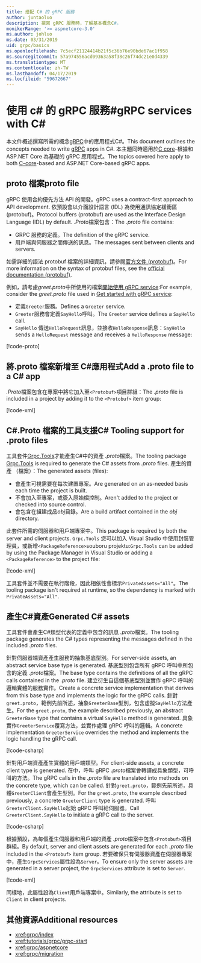 ```yaml
---
title: 搭配 C# 的 gRPC 服務
author: juntaoluo
description: 撰寫 gRPC 服務時，了解基本概念C#。
monikerRange: '>= aspnetcore-3.0'
ms.author: johluo
ms.date: 03/31/2019
uid: grpc/basics
ms.openlocfilehash: 7c5ecf21124414b21f5c36b76e90bde67ac1f958
ms.sourcegitcommit: 57a974556acd09363a58f38c26f74dc21e0d4339
ms.translationtype: MT
ms.contentlocale: zh-TW
ms.lasthandoff: 04/17/2019
ms.locfileid: "59672667"
---
```

# <a name="grpc-services-with-c"></a><span data-ttu-id="b7d2b-103">使用 c# 的 gRPC 服務\#</span><span class="sxs-lookup"><span data-stu-id="b7d2b-103">gRPC services with C\#</span></span>

<span data-ttu-id="b7d2b-104">本文件概述撰寫所需的概念[gRPC](https://grpc.io/docs/guides/)中的應用程式C#。</span><span class="sxs-lookup"><span data-stu-id="b7d2b-104">This document outlines the concepts needed to write [gRPC](https://grpc.io/docs/guides/) apps in C#.</span></span> <span data-ttu-id="b7d2b-105">本主題同時適用於[C core](https://grpc.io/blog/grpc-stacks)-根據和 ASP.NET Core 為基礎的 gRPC 應用程式。</span><span class="sxs-lookup"><span data-stu-id="b7d2b-105">The topics covered here apply to both [C-core](https://grpc.io/blog/grpc-stacks)-based and ASP.NET Core-based gRPC apps.</span></span>

## <a name="proto-file"></a><span data-ttu-id="b7d2b-106">proto 檔案</span><span class="sxs-lookup"><span data-stu-id="b7d2b-106">proto file</span></span>

<span data-ttu-id="b7d2b-107">gRPC 使用合約優先方法 API 的開發。</span><span class="sxs-lookup"><span data-stu-id="b7d2b-107">gRPC uses a contract-first approach to API development.</span></span> <span data-ttu-id="b7d2b-108">依預設會以介面設計語言 (IDL) 為使用通訊協定緩衝區 (protobuf)。</span><span class="sxs-lookup"><span data-stu-id="b7d2b-108">Protocol buffers (protobuf) are used as the Interface Design Language (IDL) by default.</span></span> <span data-ttu-id="b7d2b-109">*.Proto*檔案包含：</span><span class="sxs-lookup"><span data-stu-id="b7d2b-109">The *.proto* file contains:</span></span>

* <span data-ttu-id="b7d2b-110">GRPC 服務的定義。</span><span class="sxs-lookup"><span data-stu-id="b7d2b-110">The definition of the gRPC service.</span></span>
* <span data-ttu-id="b7d2b-111">用戶端與伺服器之間傳送的訊息。</span><span class="sxs-lookup"><span data-stu-id="b7d2b-111">The messages sent between clients and servers.</span></span>

<span data-ttu-id="b7d2b-112">如需詳細的語法 protobuf 檔案的詳細資訊，請參閱[官方文件 (protobuf)](https://developers.google.com/protocol-buffers/docs/proto3)。</span><span class="sxs-lookup"><span data-stu-id="b7d2b-112">For more information on the syntax of protobuf files, see the [official documentation (protobuf)](https://developers.google.com/protocol-buffers/docs/proto3).</span></span>

<span data-ttu-id="b7d2b-113">例如，請考慮*greet.proto*中所使用的檔案[開始使用 gRPC service](xref:tutorials/grpc/grpc-start):</span><span class="sxs-lookup"><span data-stu-id="b7d2b-113">For example, consider the *greet.proto* file used in [Get started with gRPC service](xref:tutorials/grpc/grpc-start):</span></span>

* <span data-ttu-id="b7d2b-114">定義`Greeter`服務。</span><span class="sxs-lookup"><span data-stu-id="b7d2b-114">Defines a `Greeter` service.</span></span>
* <span data-ttu-id="b7d2b-115">`Greeter`服務會定義`SayHello`呼叫。</span><span class="sxs-lookup"><span data-stu-id="b7d2b-115">The `Greeter` service defines a `SayHello` call.</span></span>
* <span data-ttu-id="b7d2b-116">`SayHello` 傳送`HelloRequest`訊息，並接收`HelloResponse`訊息：</span><span class="sxs-lookup"><span data-stu-id="b7d2b-116">`SayHello` sends a `HelloRequest` message and receives a `HelloResponse` message:</span></span>

[!code-proto[](~/tutorials/grpc/grpc-start/samples/GrpcGreeter/Protos/greet.proto)]

## <a name="add-a-proto-file-to-a-c-app"></a><span data-ttu-id="b7d2b-117">將.proto 檔案新增至 C\#應用程式</span><span class="sxs-lookup"><span data-stu-id="b7d2b-117">Add a .proto file to a C\# app</span></span>

<span data-ttu-id="b7d2b-118">*.Proto*檔案包含在專案中將它加入至`<Protobuf>`項目群組：</span><span class="sxs-lookup"><span data-stu-id="b7d2b-118">The *.proto* file is included in a project by adding it to the `<Protobuf>` item group:</span></span>

[!code-xml[](~/tutorials/grpc/grpc-start/samples/GrpcGreeter/GrpcGreeter.csproj?highlight=2&range=7-11)]

## <a name="c-tooling-support-for-proto-files"></a><span data-ttu-id="b7d2b-119">C#.Proto 檔案的工具支援</span><span class="sxs-lookup"><span data-stu-id="b7d2b-119">C# Tooling support for .proto files</span></span>

<span data-ttu-id="b7d2b-120">工具套件[Grpc.Tools](https://www.nuget.org/packages/Grpc.Tools/)才能產生C#中的資產 *.proto*檔案。</span><span class="sxs-lookup"><span data-stu-id="b7d2b-120">The tooling package [Grpc.Tools](https://www.nuget.org/packages/Grpc.Tools/) is required to generate the C# assets from *.proto* files.</span></span> <span data-ttu-id="b7d2b-121">產生的資產 （檔案）：</span><span class="sxs-lookup"><span data-stu-id="b7d2b-121">The generated assets (files):</span></span>

* <span data-ttu-id="b7d2b-122">會產生可視需要在每次建置專案。</span><span class="sxs-lookup"><span data-stu-id="b7d2b-122">Are generated on an as-needed basis each time the project is built.</span></span>
* <span data-ttu-id="b7d2b-123">不會加入至專案，或簽入原始檔控制。</span><span class="sxs-lookup"><span data-stu-id="b7d2b-123">Aren't added to the project or checked into source control.</span></span>
* <span data-ttu-id="b7d2b-124">會包含在組建成品*obj*目錄。</span><span class="sxs-lookup"><span data-stu-id="b7d2b-124">Are a build artifact contained in the *obj* directory.</span></span>

<span data-ttu-id="b7d2b-125">此套件所需的伺服器和用戶端專案中。</span><span class="sxs-lookup"><span data-stu-id="b7d2b-125">This package is required by both the server and client projects.</span></span> <span data-ttu-id="b7d2b-126">`Grpc.Tools` 您可以加入 Visual Studio 中使用封裝管理員，或新增`<PackageReference>`souboru projektu:</span><span class="sxs-lookup"><span data-stu-id="b7d2b-126">`Grpc.Tools` can be added by using the Package Manager in Visual Studio or adding a `<PackageReference>` to the project file:</span></span>

[!code-xml[](~/tutorials/grpc/grpc-start/samples/GrpcGreeter/GrpcGreeter.csproj?highlight=1&range=17)]

<span data-ttu-id="b7d2b-127">工具套件並不需要在執行階段，因此相依性會標示`PrivateAssets="All"`。</span><span class="sxs-lookup"><span data-stu-id="b7d2b-127">The tooling package isn't required at runtime, so the dependency is marked with `PrivateAssets="All"`.</span></span>

## <a name="generated-c-assets"></a><span data-ttu-id="b7d2b-128">產生C#資產</span><span class="sxs-lookup"><span data-stu-id="b7d2b-128">Generated C# assets</span></span>

<span data-ttu-id="b7d2b-129">工具套件會產生C#類型代表的定義中包含的訊息 *.proto*檔案。</span><span class="sxs-lookup"><span data-stu-id="b7d2b-129">The tooling package generates the C# types representing the messages defined in the included *.proto* files.</span></span>

<span data-ttu-id="b7d2b-130">針對伺服器端資產產生服務的抽象基底型別。</span><span class="sxs-lookup"><span data-stu-id="b7d2b-130">For server-side assets, an abstract service base type is generated.</span></span> <span data-ttu-id="b7d2b-131">基底型別包含所有 gRPC 呼叫中所包含的定義 *.proto*檔案。</span><span class="sxs-lookup"><span data-stu-id="b7d2b-131">The base type contains the definitions of all the gRPC calls contained in the *.proto* file.</span></span> <span data-ttu-id="b7d2b-132">建立衍生自這個基底型別並實作 gRPC 呼叫的邏輯實體的服務實作。</span><span class="sxs-lookup"><span data-stu-id="b7d2b-132">Create a concrete service implementation that derives from this base type and implements the logic for the gRPC calls.</span></span> <span data-ttu-id="b7d2b-133">針對`greet.proto`，範例先前所述，抽象`GreeterBase`型別，包含虛擬`SayHello`方法產生。</span><span class="sxs-lookup"><span data-stu-id="b7d2b-133">For the `greet.proto`, the example described previously, an abstract `GreeterBase` type that contains a virtual `SayHello` method is generated.</span></span> <span data-ttu-id="b7d2b-134">具象實作`GreeterService`覆寫方法，並實作處理 gRPC 呼叫的邏輯。</span><span class="sxs-lookup"><span data-stu-id="b7d2b-134">A concrete implementation `GreeterService` overrides the method and implements the logic handling the gRPC call.</span></span>

[!code-csharp[](~/tutorials/grpc/grpc-start/samples/GrpcGreeter/Services/GreeterService.cs?name=snippet)]

<span data-ttu-id="b7d2b-135">針對用戶端資產產生實體的用戶端類型。</span><span class="sxs-lookup"><span data-stu-id="b7d2b-135">For client-side assets, a concrete client type is generated.</span></span> <span data-ttu-id="b7d2b-136">在中，呼叫 gRPC *.proto*檔案會轉譯成具象類型，可呼叫的方法。</span><span class="sxs-lookup"><span data-stu-id="b7d2b-136">The gRPC calls in the *.proto* file are translated into methods on the concrete type, which can be called.</span></span> <span data-ttu-id="b7d2b-137">針對`greet.proto`，範例先前所述，具體`GreeterClient`會產生型別。</span><span class="sxs-lookup"><span data-stu-id="b7d2b-137">For the `greet.proto`, the example described previously, a concrete `GreeterClient` type is generated.</span></span> <span data-ttu-id="b7d2b-138">呼叫`GreeterClient.SayHello`起始 gRPC 呼叫給伺服器。</span><span class="sxs-lookup"><span data-stu-id="b7d2b-138">Call `GreeterClient.SayHello` to initiate a gRPC call to the server.</span></span>

[!code-csharp[](~/tutorials/grpc/grpc-start/samples/GrpcGreeterClient/Program.cs?highlight=5-8&name=snippet)]

<span data-ttu-id="b7d2b-139">根據預設，為每個產生伺服器和用戶端的資產 *.proto*檔案中包含`<Protobuf>`項目群組。</span><span class="sxs-lookup"><span data-stu-id="b7d2b-139">By default, server and client assets are generated for each *.proto* file included in the `<Protobuf>` item group.</span></span> <span data-ttu-id="b7d2b-140">若要確保只有伺服器資產在伺服器專案中，產生`GrpcServices`屬性設為`Server`。</span><span class="sxs-lookup"><span data-stu-id="b7d2b-140">To ensure only the server assets are generated in a server project, the `GrpcServices` attribute is set to `Server`.</span></span>

[!code-xml[](~/tutorials/grpc/grpc-start/samples/GrpcGreeter/GrpcGreeter.csproj?highlight=2&range=7-11)]

<span data-ttu-id="b7d2b-141">同樣地，此屬性設為`Client`用戶端專案中。</span><span class="sxs-lookup"><span data-stu-id="b7d2b-141">Similarly, the attribute is set to `Client` in client projects.</span></span>

## <a name="additional-resources"></a><span data-ttu-id="b7d2b-142">其他資源</span><span class="sxs-lookup"><span data-stu-id="b7d2b-142">Additional resources</span></span>

* <xref:grpc/index>
* <xref:tutorials/grpc/grpc-start>
* <xref:grpc/aspnetcore>
* <xref:grpc/migration>
